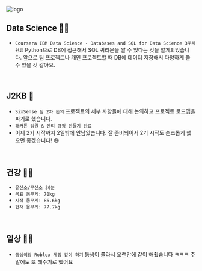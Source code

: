 ![logo](https://user-images.githubusercontent.com/61633137/102871498-daf6a800-4481-11eb-9c82-13601f4f8e32.png)

## Data Science :man_technologist:

- `Coursera IBM Data Science - Databases and SQL for Data Science 3주차 완료`
  Python으로 DB에 접근해서 SQL 쿼리문을 짤 수 있다는 것을 알게되었습니다.
  앞으로 팀 프로젝트나 개인 프로젝트할 때 DB에 데이터 저장해서 다양하게 쓸 수 있을 것 같아요.

<br>

## J2KB :blue_book:

- `SixSense 팀 2차 논의`
  프로젝트의 세부 사항들에 대해 논의하고 프로젝트 로드맵을 짜기로 했습니다.
- `해커톤 팀원 & 멘티 규정 만들기 완료`
- 이제 2기 시작까지 2일밖에 안남았습니다. 잘 준비되어서 2기 시작도 순조롭게 했으면 좋겠습니다! :smile:

<br>

## 건강 :running_man:

- `유산소/무산소 30분`
- `목표 몸무게: 70kg`
- `시작 몸무게: 86.6kg`
- `현재 몸무게: 77.7kg`

<br>

## 일상 :man_technologist:

- `동생이랑 Roblox 게임 같이 하기`
  동생이 쫄라서 오랜만에 같이 해줬습니다 ㅋㅋㅋ 주말에도 또 해주기로 했어요

<br>

  


